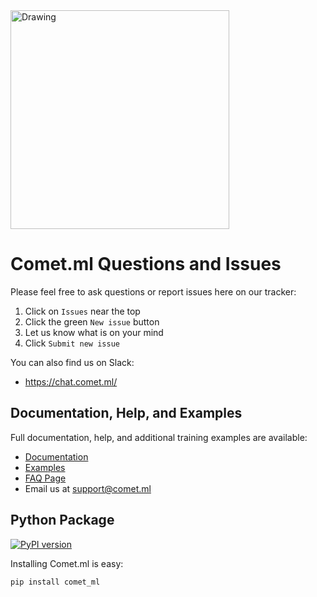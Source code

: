 <img src="https://www.comet.ml/images/logo_comet_light.png" width="350" alt="Drawing" style="width: 350px;"/>

# Comet.ml Questions and Issues

Please feel free to ask questions or report issues here on our tracker:

1. Click on `Issues` near the top
2. Click the green `New issue` button
3. Let us know what is on your mind
4. Click `Submit new issue`

You can also find us on Slack:

* https://chat.comet.ml/

## Documentation, Help, and Examples

Full documentation, help, and additional training examples are available:

* [Documentation](https://www.comet.ml/docs/)
* [Examples](https://github.com/comet-ml/comet-examples)
* [FAQ Page](https://www.comet.ml/faq)
* Email us at <support@comet.ml>

## Python Package

[![PyPI version](https://badge.fury.io/py/comet-ml.svg)](https://badge.fury.io/py/comet-ml)

Installing Comet.ml is easy:

```shell
pip install comet_ml
```
